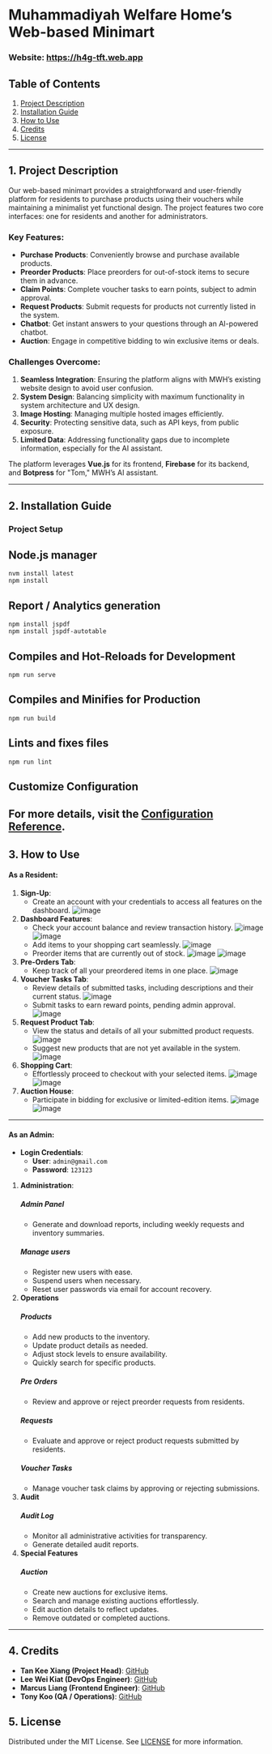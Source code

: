 # Muhammadiyah Welfare Home’s Web-based Minimart

### Website: https://h4g-tft.web.app

## Table of Contents
1. [Project Description](#1-project-description)  
2. [Installation Guide](#2-installation-guide)  
3. [How to Use](#3-how-to-use)  
4. [Credits](#4-credits)
5. [License](#5-license)

---

## 1. Project Description

Our web-based minimart provides a straightforward and user-friendly platform for residents to purchase products using their vouchers while maintaining a minimalist yet functional design. The project features two core interfaces: one for residents and another for administrators.

### Key Features:
- **Purchase Products**: Conveniently browse and purchase available products.
- **Preorder Products**: Place preorders for out-of-stock items to secure them in advance.
- **Claim Points**: Complete voucher tasks to earn points, subject to admin approval.
- **Request Products**: Submit requests for products not currently listed in the system.
- **Chatbot**: Get instant answers to your questions through an AI-powered chatbot.
- **Auction**: Engage in competitive bidding to win exclusive items or deals.

### Challenges Overcome:
1. **Seamless Integration**: Ensuring the platform aligns with MWH’s existing website design to avoid user confusion.  
2. **System Design**: Balancing simplicity with maximum functionality in system architecture and UX design.  
3. **Image Hosting**: Managing multiple hosted images efficiently.  
4. **Security**: Protecting sensitive data, such as API keys, from public exposure.  
5. **Limited Data**: Addressing functionality gaps due to incomplete information, especially for the AI assistant.

The platform leverages **Vue.js** for its frontend, **Firebase** for its backend, and **Botpress** for "Tom," MWH’s AI assistant.

---

## 2. Installation Guide

### Project Setup

## Node.js manager
```
nvm install latest
npm install
```

## Report / Analytics generation
```
npm install jspdf
npm install jspdf-autotable
```

## Compiles and Hot-Reloads for Development
```
npm run serve
```

## Compiles and Minifies for Production

```
npm run build
```

## Lints and fixes files
```
npm run lint
```

## Customize Configuration
For more details, visit the [Configuration Reference](https://cli.vuejs.org/config/).
---

## 3. How to Use

#### As a Resident:
1. **Sign-Up**:
   - Create an account with your credentials to access all features on the dashboard.
     ![image](https://github.com/user-attachments/assets/d9a5597c-6cd6-4000-81d3-a3462ae82131)
3. **Dashboard Features**:  
   - Check your account balance and review transaction history.
     ![image](https://github.com/user-attachments/assets/2aefbfae-e19c-4b79-83b7-2efe72096157)
     ![image](https://github.com/user-attachments/assets/dbf3f0f3-ce33-408c-bb6e-c00d94820d51)
   - Add items to your shopping cart seamlessly.
     ![image](https://github.com/user-attachments/assets/d0a44356-4bb9-4e00-94b8-d6ce1239040d)
   - Preorder items that are currently out of stock.
     ![image](https://github.com/user-attachments/assets/242818d1-35c1-4d60-b637-bb57c85daf96)
     ![image](https://github.com/user-attachments/assets/e819b93b-8e71-4dde-8095-ef0d3709a2c8)
4. **Pre-Orders Tab**:
   - Keep track of all your preordered items in one place.
     ![image](https://github.com/user-attachments/assets/486ea14b-30a6-46db-8b36-6ed765388f4c)
5. **Voucher Tasks Tab**:
   - Review details of submitted tasks, including descriptions and their current status.
     ![image](https://github.com/user-attachments/assets/35d404c5-4816-4d00-b7a5-f4a0adcef994)
   - Submit tasks to earn reward points, pending admin approval.
     ![image](https://github.com/user-attachments/assets/61d8ba61-fd8d-4ed7-8c9b-dcd2fbb1a9e3)
6. **Request Product Tab**:
   - View the status and details of all your submitted product requests.
     ![image](https://github.com/user-attachments/assets/8527d8f6-0a1c-4024-9583-79d0b06429ed)
   - Suggest new products that are not yet available in the system.
     ![image](https://github.com/user-attachments/assets/d94cda82-6ebd-4ed7-abf8-ac6a4a9b601d)
7. **Shopping Cart**:
   - Effortlessly proceed to checkout with your selected items.
     ![image](https://github.com/user-attachments/assets/43378aef-e078-43b2-a33b-9099af37841d)
     ![image](https://github.com/user-attachments/assets/32cc584f-f67d-4c3a-83a1-8cf6dcf930c1)
8. **Auction House**:  
   - Participate in bidding for exclusive or limited-edition items.
     ![image](https://github.com/user-attachments/assets/32dc24fe-9611-41cb-9e50-4879790890c5)
     ![image](https://github.com/user-attachments/assets/7ea5506f-ab52-49ed-a431-3533f38102ab)
---

#### As an Admin:
- **Login Credentials**:  
  - **User**: `admin@gmail.com`  
  - **Password**: `123123`

1. **Administration**:
   ##### Admin Panel
      - Generate and download reports, including weekly requests and inventory summaries.
   ##### Manage users
      - Register new users with ease.
      - Suspend users when necessary.
      - Reset user passwords via email for account recovery.
2. **Operations**
   ##### Products
      - Add new products to the inventory.
      - Update product details as needed.
      - Adjust stock levels to ensure availability.
      - Quickly search for specific products.
   ##### Pre Orders
      - Review and approve or reject preorder requests from residents.
   ##### Requests
      - Evaluate and approve or reject product requests submitted by residents.
   ##### Voucher Tasks
      - Manage voucher task claims by approving or rejecting submissions.
3. **Audit**
   ##### Audit Log
      - Monitor all administrative activities for transparency.
      - Generate detailed audit reports.
4. **Special Features**
   ##### Auction
      - Create new auctions for exclusive items.
      - Search and manage existing auctions effortlessly.
      - Edit auction details to reflect updates.
      - Remove outdated or completed auctions.
   

---

## 4. Credits

- **Tan Kee Xiang (Project Head)**: [GitHub](https://github.com/kee-x)  
- **Lee Wei Kiat (DevOps Engineer)**: [GitHub](https://github.com/weikiatt)  
- **Marcus Liang (Frontend Engineer)**: [GitHub](https://github.com/LiangMarcus)  
- **Tony Koo (QA / Operations)**: [GitHub](https://github.com/LMDlifers)


## 5. License

Distributed under the MIT License. See [LICENSE](https://choosealicense.com/licenses/mit/) for more information.

